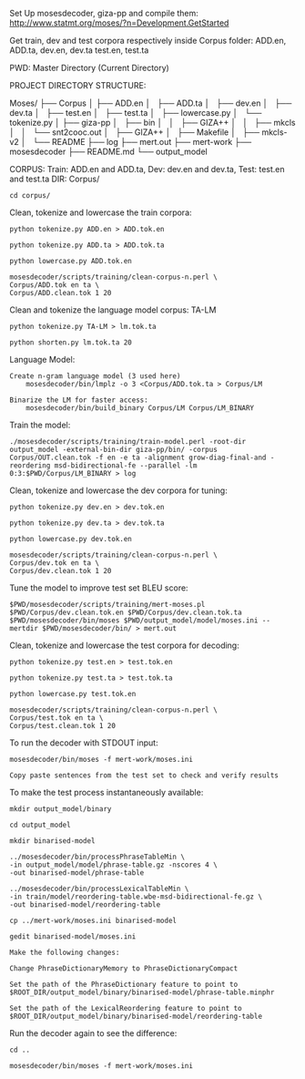 Set Up mosesdecoder, giza-pp and compile them: http://www.statmt.org/moses/?n=Development.GetStarted

Get train, dev and test corpora respectively inside Corpus folder: ADD.en, ADD.ta, dev.en, dev.ta test.en, test.ta

PWD: Master Directory (Current Directory)

PROJECT DIRECTORY STRUCTURE:

Moses/
├── Corpus
│	├── ADD.en
│   ├── ADD.ta
│   ├── dev.en
│   ├── dev.ta
│   ├── test.en
│   ├── test.ta
│   ├── lowercase.py
│   └── tokenize.py
│
├── giza-pp
│   ├── bin
│   │   ├── GIZA++
│   │   ├── mkcls
│   │   └── snt2cooc.out
│   ├── GIZA++
│   ├── Makefile
│   ├── mkcls-v2
│   └── README
├── log
├── mert.out
├── mert-work
├── mosesdecoder
├── README.md
└── output_model

CORPUS: Train: ADD.en and ADD.ta, Dev: dev.en and dev.ta, Test: test.en and test.ta
DIR: Corpus/

	cd corpus/

Clean, tokenize and lowercase the train corpora:

	python tokenize.py ADD.en > ADD.tok.en
	
	python tokenize.py ADD.ta > ADD.tok.ta
	
	python lowercase.py ADD.tok.en 
	
	mosesdecoder/scripts/training/clean-corpus-n.perl \
    Corpus/ADD.tok en ta \
    Corpus/ADD.clean.tok 1 20


Clean and tokenize the language model corpus: TA-LM

	python tokenize.py TA-LM > lm.tok.ta
	
	python shorten.py lm.tok.ta 20

Language Model: 

	Create n-gram language model (3 used here)
		mosesdecoder/bin/lmplz -o 3 <Corpus/ADD.tok.ta > Corpus/LM  

	Binarize the LM for faster access:
		mosesdecoder/bin/build_binary Corpus/LM Corpus/LM_BINARY

Train the model:
	
	./mosesdecoder/scripts/training/train-model.perl -root-dir output_model -external-bin-dir giza-pp/bin/ -corpus Corpus/OUT.clean.tok -f en -e ta -alignment grow-diag-final-and -reordering msd-bidirectional-fe --parallel -lm 0:3:$PWD/Corpus/LM_BINARY > log


Clean, tokenize and lowercase the dev corpora for tuning:

	python tokenize.py dev.en > dev.tok.en
	
	python tokenize.py dev.ta > dev.tok.ta
	
	python lowercase.py dev.tok.en

	mosesdecoder/scripts/training/clean-corpus-n.perl \
    Corpus/dev.tok en ta \
    Corpus/dev.clean.tok 1 20

Tune the model to improve test set BLEU score:

	$PWD/mosesdecoder/scripts/training/mert-moses.pl $PWD/Corpus/dev.clean.tok.en $PWD/Corpus/dev.clean.tok.ta $PWD/mosesdecoder/bin/moses $PWD/output_model/model/moses.ini --mertdir $PWD/mosesdecoder/bin/ > mert.out

Clean, tokenize and lowercase the test corpora for decoding:

	python tokenize.py test.en > test.tok.en
	
	python tokenize.py test.ta > test.tok.ta
	
	python lowercase.py test.tok.en

	mosesdecoder/scripts/training/clean-corpus-n.perl \
    Corpus/test.tok en ta \
    Corpus/test.clean.tok 1 20

To run the decoder with STDOUT input:

	mosesdecoder/bin/moses -f mert-work/moses.ini

	Copy paste sentences from the test set to check and verify results

To make the test process instantaneously available:
	
	mkdir output_model/binary
 	
 	cd output_model
 	
 	mkdir binarised-model

 	../mosesdecoder/bin/processPhraseTableMin \
   	-in output_model/model/phrase-table.gz -nscores 4 \
   	-out binarised-model/phrase-table
 	
 	../mosesdecoder/bin/processLexicalTableMin \
   	-in train/model/reordering-table.wbe-msd-bidirectional-fe.gz \
   	-out binarised-model/reordering-table

   	cp ../mert-work/moses.ini binarised-model

   	gedit binarised-model/moses.ini

   	Make the following changes:

    Change PhraseDictionaryMemory to PhraseDictionaryCompact
    
    Set the path of the PhraseDictionary feature to point to $ROOT_DIR/output_model/binary/binarised-model/phrase-table.minphr
    
    Set the path of the LexicalReordering feature to point to $ROOT_DIR/output_model/binary/binarised-model/reordering-table 

Run the decoder again to see the difference:

	cd ..

	mosesdecoder/bin/moses -f mert-work/moses.ini